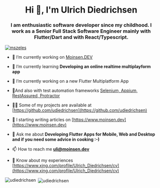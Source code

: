 <h1 align="center">Hi 👋, I'm Ulrich Diedrichsen</h1>
<h3 align="center">I am enthusiastic software developer since my childhood. 
  I work as a Senior Full Stack Software Engineer mainly with Flutter/Dart and with React/Typescript.</h3>

<p align="left"> <a href="https://twitter.com/chgxme" target="blank"><img src="https://img.shields.io/twitter/follow/chgxme?logo=twitter&style=for-the-badge" alt="mszeles" /></a> </p>

- 🔭 I’m currently working on [Moinsen.DEV](https://www.moinsen.dev)

- 🌱 I’m currently learning **Developing an online realtime multiplayform app**

- 👯 I’m currently working on a new Flutter Multiplatform App

- 🤝And also with test automation frameworks [Selenium, Appium, RestAssured, Protractor](https://github.com/mszeles)

- 👨‍💻 Some of my projects are available at [https://github.com/udiedrichsen](https://github.com/udiedrichsen)

- 📝 I starting writing articles on [https://www.moinsen.dev](https://www.moinsen.dev)

- 💬 Ask me about **Developing Flutter Apps for Mobile, Web and Desktop and if you need some advice in cooking :-)**

- 📫 How to reach me **uli@moinsen.dev**

- 📄 Know about my experiences [https://www.xing.com/profile/Ulrich_Diedrichsen/cv](https://www.xing.com/profile/Ulrich_Diedrichsen/cv)

<p><img align="left" src="https://github-readme-stats.vercel.app/api/top-langs?username=udiedrichsen&show_icons=true&locale=en&layout=compact" alt="udiedrichsen" /></p>

<p>&nbsp;<img align="center" src="https://github-readme-stats.vercel.app/api?username=udiedrichsen&show_icons=true&locale=en" alt="udiedrichsen" /></p>
